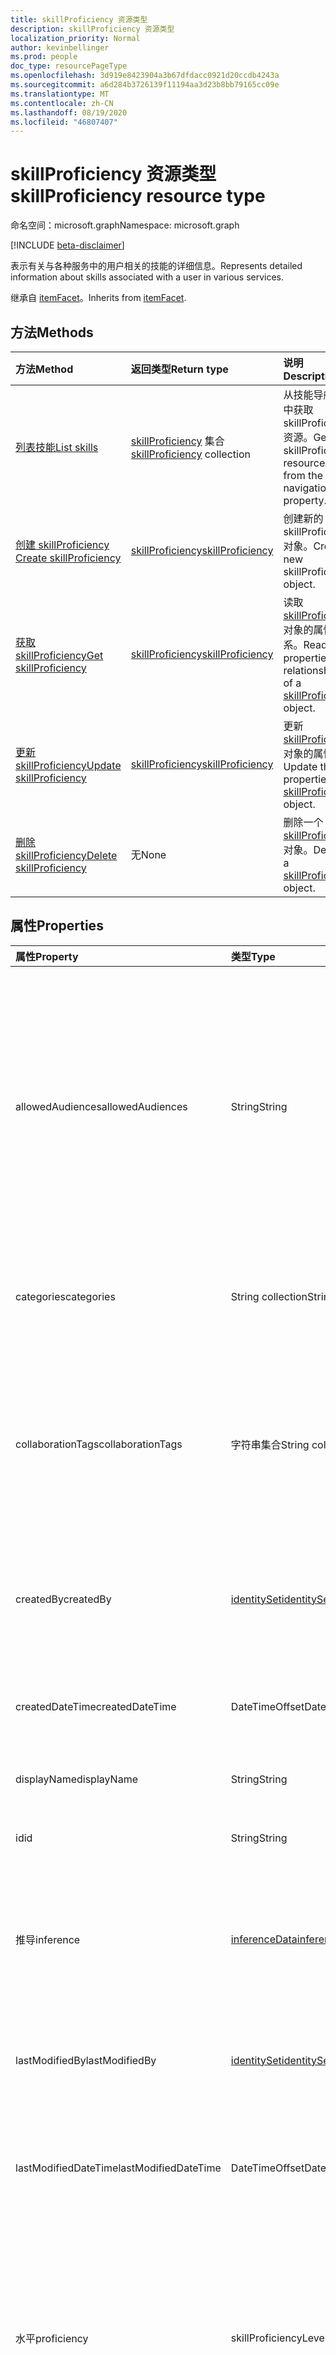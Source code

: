 ```yaml
---
title: skillProficiency 资源类型
description: skillProficiency 资源类型
localization_priority: Normal
author: kevinbellinger
ms.prod: people
doc_type: resourcePageType
ms.openlocfilehash: 3d919e8423904a3b67dfdacc0921d20ccdb4243a
ms.sourcegitcommit: a6d284b3726139f11194aa3d23b8bb79165cc09e
ms.translationtype: MT
ms.contentlocale: zh-CN
ms.lasthandoff: 08/19/2020
ms.locfileid: "46807407"
---
```

# <a name="skillproficiency-resource-type"></a><span data-ttu-id="b08ad-103">skillProficiency 资源类型</span><span class="sxs-lookup"><span data-stu-id="b08ad-103">skillProficiency resource type</span></span>

<span data-ttu-id="b08ad-104">命名空间：microsoft.graph</span><span class="sxs-lookup"><span data-stu-id="b08ad-104">Namespace: microsoft.graph</span></span>

[!INCLUDE [beta-disclaimer](../../includes/beta-disclaimer.md)]

<span data-ttu-id="b08ad-105">表示有关与各种服务中的用户相关的技能的详细信息。</span><span class="sxs-lookup"><span data-stu-id="b08ad-105">Represents detailed information about skills associated with a user in various services.</span></span>

<span data-ttu-id="b08ad-106">继承自 [itemFacet](itemfacet.md)。</span><span class="sxs-lookup"><span data-stu-id="b08ad-106">Inherits from [itemFacet](itemfacet.md).</span></span>

## <a name="methods"></a><span data-ttu-id="b08ad-107">方法</span><span class="sxs-lookup"><span data-stu-id="b08ad-107">Methods</span></span>
 
|<span data-ttu-id="b08ad-108">方法</span><span class="sxs-lookup"><span data-stu-id="b08ad-108">Method</span></span>|<span data-ttu-id="b08ad-109">返回类型</span><span class="sxs-lookup"><span data-stu-id="b08ad-109">Return type</span></span>|<span data-ttu-id="b08ad-110">说明</span><span class="sxs-lookup"><span data-stu-id="b08ad-110">Description</span></span>|
|:---|:---|:---|
|[<span data-ttu-id="b08ad-111">列表技能</span><span class="sxs-lookup"><span data-stu-id="b08ad-111">List skills</span></span>](../api/profile-list-skills.md)|<span data-ttu-id="b08ad-112">[skillProficiency](../resources/skillproficiency.md) 集合</span><span class="sxs-lookup"><span data-stu-id="b08ad-112">[skillProficiency](../resources/skillproficiency.md) collection</span></span>|<span data-ttu-id="b08ad-113">从技能导航属性中获取 skillProficiency 资源。</span><span class="sxs-lookup"><span data-stu-id="b08ad-113">Get the skillProficiency resources from the skills navigation property.</span></span>|
|[<span data-ttu-id="b08ad-114">创建 skillProficiency </span><span class="sxs-lookup"><span data-stu-id="b08ad-114">Create skillProficiency </span></span>](../api/profile-post-skills.md)|[<span data-ttu-id="b08ad-115">skillProficiency</span><span class="sxs-lookup"><span data-stu-id="b08ad-115">skillProficiency</span></span>](../resources/skillproficiency.md)|<span data-ttu-id="b08ad-116">创建新的 skillProficiency 对象。</span><span class="sxs-lookup"><span data-stu-id="b08ad-116">Create a new skillProficiency object.</span></span>|
|[<span data-ttu-id="b08ad-117">获取 skillProficiency</span><span class="sxs-lookup"><span data-stu-id="b08ad-117">Get skillProficiency</span></span>](../api/skillproficiency-get.md)|[<span data-ttu-id="b08ad-118">skillProficiency</span><span class="sxs-lookup"><span data-stu-id="b08ad-118">skillProficiency</span></span>](../resources/skillproficiency.md)|<span data-ttu-id="b08ad-119">读取 [skillProficiency](../resources/skillproficiency.md) 对象的属性和关系。</span><span class="sxs-lookup"><span data-stu-id="b08ad-119">Read the properties and relationships of a [skillProficiency](../resources/skillproficiency.md) object.</span></span>|
|[<span data-ttu-id="b08ad-120">更新 skillProficiency</span><span class="sxs-lookup"><span data-stu-id="b08ad-120">Update skillProficiency</span></span>](../api/skillproficiency-update.md)|[<span data-ttu-id="b08ad-121">skillProficiency</span><span class="sxs-lookup"><span data-stu-id="b08ad-121">skillProficiency</span></span>](../resources/skillproficiency.md)|<span data-ttu-id="b08ad-122">更新 [skillProficiency](../resources/skillproficiency.md) 对象的属性。</span><span class="sxs-lookup"><span data-stu-id="b08ad-122">Update the properties of a [skillProficiency](../resources/skillproficiency.md) object.</span></span>|
|[<span data-ttu-id="b08ad-123">删除 skillProficiency</span><span class="sxs-lookup"><span data-stu-id="b08ad-123">Delete skillProficiency</span></span>](../api/skillproficiency-delete.md)|<span data-ttu-id="b08ad-124">无</span><span class="sxs-lookup"><span data-stu-id="b08ad-124">None</span></span>|<span data-ttu-id="b08ad-125">删除一个 [skillProficiency](../resources/skillproficiency.md) 对象。</span><span class="sxs-lookup"><span data-stu-id="b08ad-125">Deletes a [skillProficiency](../resources/skillproficiency.md) object.</span></span>|

## <a name="properties"></a><span data-ttu-id="b08ad-126">属性</span><span class="sxs-lookup"><span data-stu-id="b08ad-126">Properties</span></span>
|<span data-ttu-id="b08ad-127">属性</span><span class="sxs-lookup"><span data-stu-id="b08ad-127">Property</span></span>|<span data-ttu-id="b08ad-128">类型</span><span class="sxs-lookup"><span data-stu-id="b08ad-128">Type</span></span>|<span data-ttu-id="b08ad-129">说明</span><span class="sxs-lookup"><span data-stu-id="b08ad-129">Description</span></span>|
|:---|:---|:---|
|<span data-ttu-id="b08ad-130">allowedAudiences</span><span class="sxs-lookup"><span data-stu-id="b08ad-130">allowedAudiences</span></span>|<span data-ttu-id="b08ad-131">String</span><span class="sxs-lookup"><span data-stu-id="b08ad-131">String</span></span>|<span data-ttu-id="b08ad-132">能够查看实体中包含的值的访问群体。</span><span class="sxs-lookup"><span data-stu-id="b08ad-132">The audiences that are able to see the values contained within the entity.</span></span> <span data-ttu-id="b08ad-133">继承自 [itemFacet](../resources/itemfacet.md)。</span><span class="sxs-lookup"><span data-stu-id="b08ad-133">Inherited from [itemFacet](../resources/itemfacet.md).</span></span> <span data-ttu-id="b08ad-134">可取值为：`me`、`family`、`contacts`、`groupMembers`、`organization`、`federatedOrganizations`、`everyone`、`unknownFutureValue`。</span><span class="sxs-lookup"><span data-stu-id="b08ad-134">Possible values are: `me`, `family`, `contacts`, `groupMembers`, `organization`, `federatedOrganizations`, `everyone`, `unknownFutureValue`.</span></span>|
|<span data-ttu-id="b08ad-135">categories</span><span class="sxs-lookup"><span data-stu-id="b08ad-135">categories</span></span>|<span data-ttu-id="b08ad-136">String collection</span><span class="sxs-lookup"><span data-stu-id="b08ad-136">String collection</span></span>|<span data-ttu-id="b08ad-137">包含用户与技能相关联的类别 (例如，个人、职业、爱好) 。</span><span class="sxs-lookup"><span data-stu-id="b08ad-137">Contains categories a user has associated with the skill (for example, personal, professional, hobby).</span></span> |
|<span data-ttu-id="b08ad-138">collaborationTags</span><span class="sxs-lookup"><span data-stu-id="b08ad-138">collaborationTags</span></span>|<span data-ttu-id="b08ad-139">字符串集合</span><span class="sxs-lookup"><span data-stu-id="b08ad-139">String collection</span></span>|<span data-ttu-id="b08ad-140">包含用户与兴趣相关的体验方案标记。</span><span class="sxs-lookup"><span data-stu-id="b08ad-140">Contains experience scenario tags a user has associated with the interest.</span></span> <span data-ttu-id="b08ad-141">集合中允许的值为： `askMeAbout` 、 `ableToMentor` 、 `wantsToLearn` 、 `wantsToImprove` 。</span><span class="sxs-lookup"><span data-stu-id="b08ad-141">Allowed values in the collection are: `askMeAbout`, `ableToMentor`, `wantsToLearn`, `wantsToImprove`.</span></span>|
|<span data-ttu-id="b08ad-142">createdBy</span><span class="sxs-lookup"><span data-stu-id="b08ad-142">createdBy</span></span>|[<span data-ttu-id="b08ad-143">identitySet</span><span class="sxs-lookup"><span data-stu-id="b08ad-143">identitySet</span></span>](../resources/identityset.md)|<span data-ttu-id="b08ad-144">提供创建实体的用户和/或应用程序的标识符。</span><span class="sxs-lookup"><span data-stu-id="b08ad-144">Provides the identifier of the user and/or application that created the entity.</span></span> <span data-ttu-id="b08ad-145">继承自 [itemFacet](../resources/itemfacet.md)。</span><span class="sxs-lookup"><span data-stu-id="b08ad-145">Inherited from [itemFacet](../resources/itemfacet.md).</span></span>|
|<span data-ttu-id="b08ad-146">createdDateTime</span><span class="sxs-lookup"><span data-stu-id="b08ad-146">createdDateTime</span></span>|<span data-ttu-id="b08ad-147">DateTimeOffset</span><span class="sxs-lookup"><span data-stu-id="b08ad-147">DateTimeOffset</span></span>|<span data-ttu-id="b08ad-148">为创建实体时提供 dateTimeOffset。</span><span class="sxs-lookup"><span data-stu-id="b08ad-148">Provides the dateTimeOffset for when the entity was created.</span></span> <span data-ttu-id="b08ad-149">继承自 [itemFacet](../resources/itemfacet.md)。</span><span class="sxs-lookup"><span data-stu-id="b08ad-149">Inherited from [itemFacet](../resources/itemfacet.md).</span></span>|
|<span data-ttu-id="b08ad-150">displayName</span><span class="sxs-lookup"><span data-stu-id="b08ad-150">displayName</span></span>|<span data-ttu-id="b08ad-151">String</span><span class="sxs-lookup"><span data-stu-id="b08ad-151">String</span></span>|<span data-ttu-id="b08ad-152">包含技能的友好名称。</span><span class="sxs-lookup"><span data-stu-id="b08ad-152">Contains a friendly name for the skill.</span></span> |
|<span data-ttu-id="b08ad-153">id</span><span class="sxs-lookup"><span data-stu-id="b08ad-153">id</span></span>|<span data-ttu-id="b08ad-154">String</span><span class="sxs-lookup"><span data-stu-id="b08ad-154">String</span></span>|<span data-ttu-id="b08ad-155">用于单独寻址实体的标识符。</span><span class="sxs-lookup"><span data-stu-id="b08ad-155">Identifier used for individually addressing the entity.</span></span> <span data-ttu-id="b08ad-156">继承自 [entity](../resources/entity.md)</span><span class="sxs-lookup"><span data-stu-id="b08ad-156">Inherited from [entity](../resources/entity.md)</span></span>|
|<span data-ttu-id="b08ad-157">推导</span><span class="sxs-lookup"><span data-stu-id="b08ad-157">inference</span></span>|[<span data-ttu-id="b08ad-158">inferenceData</span><span class="sxs-lookup"><span data-stu-id="b08ad-158">inferenceData</span></span>](../resources/inferencedata.md)|<span data-ttu-id="b08ad-159">如果实体是由创建或修改应用程序推断的，则包含推理详细信息。</span><span class="sxs-lookup"><span data-stu-id="b08ad-159">Contains inference detail if the entity is inferred by the creating or modifying application.</span></span> <span data-ttu-id="b08ad-160">继承自 [itemFacet](../resources/itemfacet.md)。</span><span class="sxs-lookup"><span data-stu-id="b08ad-160">Inherited from [itemFacet](../resources/itemfacet.md).</span></span>|
|<span data-ttu-id="b08ad-161">lastModifiedBy</span><span class="sxs-lookup"><span data-stu-id="b08ad-161">lastModifiedBy</span></span>|[<span data-ttu-id="b08ad-162">identitySet</span><span class="sxs-lookup"><span data-stu-id="b08ad-162">identitySet</span></span>](../resources/identityset.md)|<span data-ttu-id="b08ad-163">提供上次修改实体的用户和/或应用程序的标识符。</span><span class="sxs-lookup"><span data-stu-id="b08ad-163">Provides the identifier of the user and/or application that last modified the entity.</span></span> <span data-ttu-id="b08ad-164">继承自 [itemFacet](../resources/itemfacet.md)。</span><span class="sxs-lookup"><span data-stu-id="b08ad-164">Inherited from [itemFacet](../resources/itemfacet.md).</span></span>|
|<span data-ttu-id="b08ad-165">lastModifiedDateTime</span><span class="sxs-lookup"><span data-stu-id="b08ad-165">lastModifiedDateTime</span></span>|<span data-ttu-id="b08ad-166">DateTimeOffset</span><span class="sxs-lookup"><span data-stu-id="b08ad-166">DateTimeOffset</span></span>|<span data-ttu-id="b08ad-167">为创建实体时提供 dateTimeOffset。</span><span class="sxs-lookup"><span data-stu-id="b08ad-167">Provides the dateTimeOffset for when the entity was created.</span></span> <span data-ttu-id="b08ad-168">继承自 [itemFacet](../resources/itemfacet.md)。</span><span class="sxs-lookup"><span data-stu-id="b08ad-168">Inherited from [itemFacet](../resources/itemfacet.md).</span></span>|
|<span data-ttu-id="b08ad-169">水平</span><span class="sxs-lookup"><span data-stu-id="b08ad-169">proficiency</span></span>|<span data-ttu-id="b08ad-170">skillProficiencyLevel</span><span class="sxs-lookup"><span data-stu-id="b08ad-170">skillProficiencyLevel</span></span>|<span data-ttu-id="b08ad-171">熟练掌握此技能的用户的详细信息。</span><span class="sxs-lookup"><span data-stu-id="b08ad-171">Detail of the users proficiency with this skill.</span></span> <span data-ttu-id="b08ad-172">可取值为：`elementary`、`limitedWorking`、`generalProfessional`、`advancedProfessional`、`expert`、`unknownFutureValue`。</span><span class="sxs-lookup"><span data-stu-id="b08ad-172">Possible values are: `elementary`, `limitedWorking`, `generalProfessional`, `advancedProfessional`, `expert`, `unknownFutureValue`.</span></span>|
|<span data-ttu-id="b08ad-173">source</span><span class="sxs-lookup"><span data-stu-id="b08ad-173">source</span></span>|[<span data-ttu-id="b08ad-174">personDataSource</span><span class="sxs-lookup"><span data-stu-id="b08ad-174">personDataSource</span></span>](../resources/persondatasource.md)|<span data-ttu-id="b08ad-175">值的来源，如果从另一个服务同步。</span><span class="sxs-lookup"><span data-stu-id="b08ad-175">Where the values originated if synced from another service.</span></span> <span data-ttu-id="b08ad-176">继承自 [itemFacet](../resources/itemfacet.md)。</span><span class="sxs-lookup"><span data-stu-id="b08ad-176">Inherited from [itemFacet](../resources/itemfacet.md).</span></span>|
|<span data-ttu-id="b08ad-177">webUrl</span><span class="sxs-lookup"><span data-stu-id="b08ad-177">webUrl</span></span>|<span data-ttu-id="b08ad-178">String</span><span class="sxs-lookup"><span data-stu-id="b08ad-178">String</span></span>|<span data-ttu-id="b08ad-179">包含指向有关技能的信息源的链接。</span><span class="sxs-lookup"><span data-stu-id="b08ad-179">Contains a link to an information source about the skill.</span></span> |

## <a name="relationships"></a><span data-ttu-id="b08ad-180">关系</span><span class="sxs-lookup"><span data-stu-id="b08ad-180">Relationships</span></span>
<span data-ttu-id="b08ad-181">无。</span><span class="sxs-lookup"><span data-stu-id="b08ad-181">None.</span></span>

## <a name="json-representation"></a><span data-ttu-id="b08ad-182">JSON 表示形式</span><span class="sxs-lookup"><span data-stu-id="b08ad-182">JSON representation</span></span>
<span data-ttu-id="b08ad-183">下面是资源的 JSON 表示形式。</span><span class="sxs-lookup"><span data-stu-id="b08ad-183">The following is a JSON representation of the resource.</span></span>
<!-- {
  "blockType": "resource",
  "keyProperty": "id",
  "@odata.type": "microsoft.graph.skillProficiency",
  "baseType": "microsoft.graph.itemFacet",
  "openType": false
}
-->
``` json
{
  "@odata.type": "#microsoft.graph.skillProficiency",
  "id": "String (identifier)",
  "allowedAudiences": "String",
  "inference": {
    "@odata.type": "microsoft.graph.inferenceData"
  },
  "createdDateTime": "String (timestamp)",
  "createdBy": {
    "@odata.type": "microsoft.graph.identitySet"
  },
  "lastModifiedDateTime": "String (timestamp)",
  "lastModifiedBy": {
    "@odata.type": "microsoft.graph.identitySet"
  },
  "source": {
    "@odata.type": "microsoft.graph.personDataSource"
  },
  "categories": [
    "String"
  ],
  "displayName": "String",
  "proficiency": "String",
  "webUrl": "String",
  "collaborationTags": [
    "String"
  ]
}
```